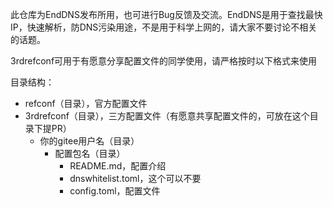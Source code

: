 此仓库为EndDNS发布所用，也可进行Bug反馈及交流。EndDNS是用于查找最快IP，快速解析，防DNS污染用途，不是用于科学上网的，请大家不要讨论不相关的话题。

3rdrefconf可用于有愿意分享配置文件的同学使用，请严格按时以下格式来使用

目录结构：
- refconf（目录），官方配置文件
- 3rdrefconf（目录），三方配置文件（有愿意共享配置文件的，可放在这个目录下提PR）
    + 你的gitee用户名（目录）
        - 配置包名（目录）
            + README.md，配置介绍
            + dnswhitelist.toml，这个可以不要
            + config.toml，配置文件
